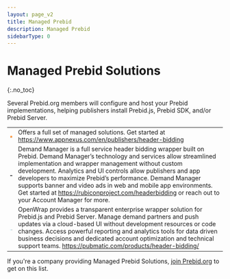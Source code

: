 ```yaml
---
layout: page_v2
title: Managed Prebid
description: Managed Prebid
sidebarType: 0
---
```


# Managed Prebid Solutions
{:.no_toc}

Several Prebid.org members will configure and host your Prebid implementations, helping publishers install Prebid.js, Prebid SDK, and/or Prebid Server.

<table class="cellpadding">
<tr><td><a href="https://www.appnexus.com/en/publishers/header-bidding"><img src="/assets/images/partners/founders/appnexus.png" width="100"></a></td>
<td>Offers a full set of managed solutions. Get started at <a href="https://www.appnexus.com/en/publishers/header-bidding">https://www.appnexus.com/en/publishers/header-bidding</a></td>
</tr>
<tr><td><a href="https://rubiconproject.com/headerbidding"><img src="/assets/images/partners/founders/rubicon.png" width="100"></a></td>
<td>Demand Manager is a full service header bidding wrapper built on Prebid. Demand Manager’s technology and services allow streamlined implementation and wrapper management without custom development. Analytics and UI controls allow publishers and app developers to maximize Prebid’s performance. Demand Manager supports banner and video ads in web and mobile app environments. Get started at <a href="https://rubiconproject.com/headerbidding">https://rubiconproject.com/headerbidding</a> or reach out to your Account Manager for more.</td>
</tr>
<tr><td><a href="https://pubmatic.com/products/header-bidding/"><img src="/assets/images/partners/standard/PubMatic_Logo.svg" width="100"></a></td><td>OpenWrap provides a transparent enterprise wrapper solution for Prebid.js and Prebid Server. Manage demand partners and push updates via a cloud-based UI without development resources or code changes. Access powerful reporting and analytics tools for data driven business decisions and dedicated account optimization and technical support teams. <a href="https://pubmatic.com/products/header-bidding/">https://pubmatic.com/products/header-bidding/</a>
</td></tr>
</table>

If you're a company providing Managed Prebid Solutions, [join Prebid.org](/overview/what-is-prebid-org.html) to get on this list.

